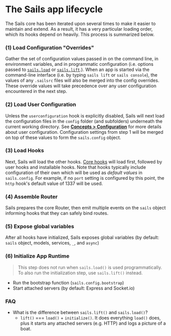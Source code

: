 # The Sails app lifecycle

The Sails core has been iterated upon several times to make it easier to maintain and extend. As a result, it has a very particular loading order, which its hooks depend on heavily. This process is summarized below.

### (1) Load Configuration "Overrides"

Gather the set of configuration values passed in on the command line, in environment variables, and in programmatic configuration (i.e. options passed to [`sails.load`](https://sailsjs.com/documentation/reference/application/sails-load) or [`sails.lift`](https://sailsjs.com/documentation/reference/application/sails-lift).).  When an app is started via the command-line interface (i.e. by typing `sails lift` or `sails console`), the values of any `.sailsrc` files will also be merged into the config overrides.  These override values will take precedence over any user configuration encountered in the next step.

### (2) Load User Configuration

Unless the `userconfiguration` hook is explicitly disabled, Sails will next load the configuration files in the `config` folder (and subfolders) underneath the current working directory.  See [**Concepts > Configuration**](https://sailsjs.com/documentation/concepts/configuration) for more details about user configuration.  Configuration settings from step 1 will be merged on top of these values to form the `sails.config` object.

### (3) Load Hooks

Next, Sails will load the other hooks.  [Core hooks](https://sailsjs.com/documentation/concepts/extending-sails/hooks#?types-of-hooks) will load first, followed by user hooks and installable hooks.  Note that hooks typically include configuration of their own which will be used as _default values_ in `sails.config`.  For example, if no `port` setting is configured by this point, the `http` hook's default value of 1337 will be used.

### (4) Assemble Router

Sails prepares the core Router, then emit multiple events on the `sails` object informing hooks that they can safely bind routes.

### (5) Expose global variables
After all hooks have initialized, Sails exposes global variables (by default: `sails` object, models, services, `_`, and `async`)

### (6) Initialize App Runtime

> This step does not run when `sails.load()` is used programmatically.
> To also run the initialization step, use `sails.lift()` instead.

+ Run the bootstrap function (`sails.config.bootstrap`)
+ Start attached servers (by default: Express and Socket.io)

### FAQ


+ What is the difference between `sails.lift()` and `sails.load()`?
  + `lift()` === `load()` + `initialize()`.  It does everything `load()` does, plus it starts any attached servers (e.g. HTTP) and logs a picture of a boat.


<docmeta name="displayName" value="Lifecycle">

